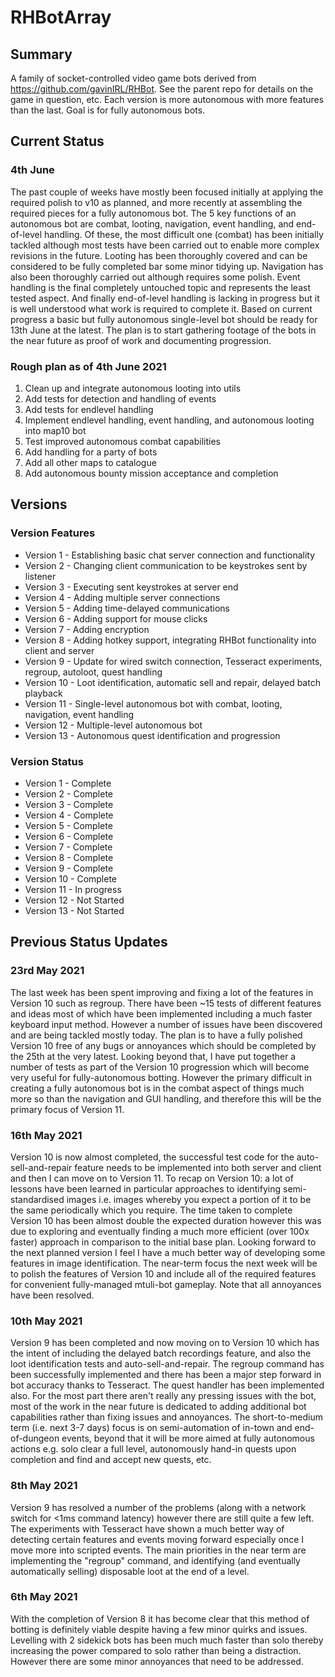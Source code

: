 # RHBotArray

## Summary
A family of socket-controlled video game bots derived from https://github.com/gavinIRL/RHBot. See the parent repo for details on the game in question, etc. Each version is more autonomous with more features than the last. Goal is for fully autonomous bots.

## Current Status
### 4th June
The past couple of weeks have mostly been focused initially at applying the required polish to v10 as planned, and more recently at assembling the required pieces for a fully autonomous bot. The 5 key functions of an autonomous bot are combat, looting, navigation, event handling, and end-of-level handling. Of these, the most difficult one (combat) has been initially tackled although most tests have been carried out to enable more complex revisions in the future. Looting has been thoroughly covered and can be considered to be fully completed bar some minor tidying up. Navigation has also been thoroughly carried out although requires some polish. Event handling is the final completely untouched topic and represents the least tested aspect. And finally end-of-level handling is lacking in progress but it is well understood what work is required to complete it. Based on current progress a basic but fully autonomous single-level bot should be ready for 13th June at the latest. The plan is to start gathering footage of the bots in the near future as proof of work and documenting progression. 


### Rough plan as of 4th June 2021
1) Clean up and integrate autonomous looting into utils
2) Add tests for detection and handling of events
3) Add tests for endlevel handling
4) Implement endlevel handling, event handling, and autonomous looting into map10 bot
5) Test improved autonomous combat capabilities
6) Add handling for a party of bots
7) Add all other maps to catalogue
8) Add autonomous bounty mission acceptance and completion

## Versions
### Version Features
* Version 1 - Establishing basic chat server connection and functionality
* Version 2 - Changing client communication to be keystrokes sent by listener
* Version 3 - Executing sent keystrokes at server end
* Version 4 - Adding multiple server connections
* Version 5 - Adding time-delayed communications
* Version 6 - Adding support for mouse clicks
* Version 7 - Adding encryption
* Version 8 - Adding hotkey support, integrating RHBot functionality into client and server
* Version 9 - Update for wired switch connection, Tesseract experiments, regroup, autoloot, quest handling
* Version 10 - Loot identification, automatic sell and repair, delayed batch playback
* Version 11 - Single-level autonomous bot with combat, looting, navigation, event handling
* Version 12 - Multiple-level autonomous bot
* Version 13 - Autonomous quest identification and progression

### Version Status
* Version 1 - Complete
* Version 2 - Complete
* Version 3 - Complete
* Version 4 - Complete
* Version 5 - Complete
* Version 6 - Complete
* Version 7 - Complete
* Version 8 - Complete
* Version 9 - Complete
* Version 10 - Complete
* Version 11 - In progress
* Version 12 - Not Started
* Version 13 - Not Started

## Previous Status Updates
### 23rd May 2021
The last week has been spent improving and fixing a lot of the features in Version 10 such as regroup. There have been ~15 tests of different features and ideas most of which have been implemented including a much faster keyboard input method. However a number of issues have been discovered and are being tackled mostly today. The plan is to have a fully polished Version 10 free of any bugs or annoyances which should be completed by the 25th at the very latest. Looking beyond that, I have put together a number of tests as part of the Version 10 progression which will become very useful for fully-autonomous botting. However the primary difficult in creating a fully autonomous bot is in the combat aspect of things much more so than the navigation and GUI handling, and therefore this will be the primary focus of Version 11.

### 16th May 2021
Version 10 is now almost completed, the successful test code for the auto-sell-and-repair feature needs to be implemented into both server and client and then I can move on to Version 11. To recap on Version 10: a lot of lessons have been learned in particular approaches to identifying semi-standardised images i.e. images whereby you expect a portion of it to be the same periodically which you require. The time taken to complete Version 10 has been almost double the expected duration however this was due to exploring and eventually finding a much more efficient (over 100x faster) approach in comparison to the initial base plan. Looking forward to the next planned version I feel I have a much better way of developing some features in image identification. The near-term focus the next week will be to polish the features of Version 10 and include all of the required features for convenient fully-managed mtuli-bot gameplay. Note that all annoyances have been resolved.

### 10th May 2021
Version 9 has been completed and now moving on to Version 10 which has the intent of including the delayed batch recordings feature, and also the loot identification tests and auto-sell-and-repair. The regroup command has been successfully implemented and there has been a major step forward in bot accuracy thanks to Tesseract. The quest handler has been implemented also. For the most part there aren't really any pressing issues with the bot, most of the work in the near future is dedicated to adding additional bot capabilities rather than fixing issues and annoyances. The short-to-medium term (i.e. next 3-7 days) focus is on semi-automation of in-town and end-of-dungeon events, beyond that it will be more aimed at fully autonomous actions e.g. solo clear a full level, autonomously hand-in quests upon completion and find and accept new quests, etc.

### 8th May 2021
Version 9 has resolved a number of the problems (along with a network switch for <1ms command latency) however there are still quite a few left. The experiments with Tesseract have shown a much better way of detecting certain features and events moving forward especially once I move more into scripted events. The main priorities in the near term are implementing the "regroup" command, and identifying (and eventually automatically selling) disposable loot at the end of a level.

### 6th May 2021
With the completion of Version 8 it has become clear that this method of botting is definitely viable despite having a few minor quirks and issues. Levelling with 2 sidekick bots has been much much faster than solo thereby increasing the power compared to solo rather than being a distraction. However there are some minor annoyances that need to be addressed.
